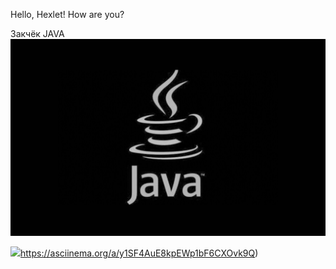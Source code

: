 Hello, Hexlet! How are you?

Закчёк JAVA
![Java](https://github.com/MihailGit87/hexlet-git/blob/main/java.jpg)

![](https://asciinema.org/a/y1SF4AuE8kpEWp1bF6CXOvk9Q)https://asciinema.org/a/y1SF4AuE8kpEWp1bF6CXOvk9Q)
